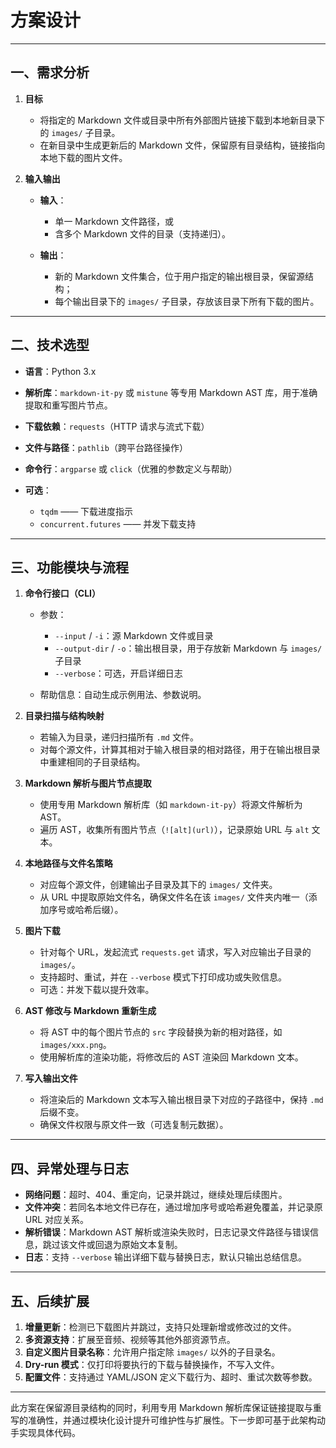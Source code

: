 # 方案设计

---

## 一、需求分析

1. **目标**

   * 将指定的 Markdown 文件或目录中所有外部图片链接下载到本地新目录下的 `images/` 子目录。
   * 在新目录中生成更新后的 Markdown 文件，保留原有目录结构，链接指向本地下载的图片文件。

2. **输入输出**

   * **输入**：

     * 单一 Markdown 文件路径，或
     * 含多个 Markdown 文件的目录（支持递归）。
   * **输出**：

     * 新的 Markdown 文件集合，位于用户指定的输出根目录，保留源结构；
     * 每个输出目录下的 `images/` 子目录，存放该目录下所有下载的图片。

---

## 二、技术选型

* **语言**：Python 3.x
* **解析库**：`markdown-it-py` 或 `mistune` 等专用 Markdown AST 库，用于准确提取和重写图片节点。
* **下载依赖**：`requests`（HTTP 请求与流式下载）
* **文件与路径**：`pathlib`（跨平台路径操作）
* **命令行**：`argparse` 或 `click`（优雅的参数定义与帮助）
* **可选**：

  * `tqdm` —— 下载进度指示
  * `concurrent.futures` —— 并发下载支持

---

## 三、功能模块与流程

1. **命令行接口（CLI）**

   * 参数：

     * `--input` / `-i`：源 Markdown 文件或目录
     * `--output-dir` / `-o`：输出根目录，用于存放新 Markdown 与 `images/` 子目录
     * `--verbose`：可选，开启详细日志
   * 帮助信息：自动生成示例用法、参数说明。

2. **目录扫描与结构映射**

   * 若输入为目录，递归扫描所有 `.md` 文件。
   * 对每个源文件，计算其相对于输入根目录的相对路径，用于在输出根目录中重建相同的子目录结构。

3. **Markdown 解析与图片节点提取**

   * 使用专用 Markdown 解析库（如 `markdown-it-py`）将源文件解析为 AST。
   * 遍历 AST，收集所有图片节点（`![alt](url)`），记录原始 URL 与 `alt` 文本。

4. **本地路径与文件名策略**

   * 对应每个源文件，创建输出子目录及其下的 `images/` 文件夹。
   * 从 URL 中提取原始文件名，确保文件名在该 `images/` 文件夹内唯一（添加序号或哈希后缀）。

5. **图片下载**

   * 针对每个 URL，发起流式 `requests.get` 请求，写入对应输出子目录的 `images/`。
   * 支持超时、重试，并在 `--verbose` 模式下打印成功或失败信息。
   * 可选：并发下载以提升效率。

6. **AST 修改与 Markdown 重新生成**

   * 将 AST 中的每个图片节点的 `src` 字段替换为新的相对路径，如 `images/xxx.png`。
   * 使用解析库的渲染功能，将修改后的 AST 渲染回 Markdown 文本。

7. **写入输出文件**

   * 将渲染后的 Markdown 文本写入输出根目录下对应的子路径中，保持 `.md` 后缀不变。
   * 确保文件权限与原文件一致（可选复制元数据）。

---

## 四、异常处理与日志

* **网络问题**：超时、404、重定向，记录并跳过，继续处理后续图片。
* **文件冲突**：若同名本地文件已存在，通过增加序号或哈希避免覆盖，并记录原 URL 对应关系。
* **解析错误**：Markdown AST 解析或渲染失败时，日志记录文件路径与错误信息，跳过该文件或回退为原始文本复制。
* **日志**：支持 `--verbose` 输出详细下载与替换日志，默认只输出总结信息。

---

## 五、后续扩展

1. **增量更新**：检测已下载图片并跳过，支持只处理新增或修改过的文件。
2. **多资源支持**：扩展至音频、视频等其他外部资源节点。
3. **自定义图片目录名称**：允许用户指定除 `images/` 以外的子目录名。
4. **Dry-run 模式**：仅打印将要执行的下载与替换操作，不写入文件。
5. **配置文件**：支持通过 YAML/JSON 定义下载行为、超时、重试次数等参数。

---

此方案在保留源目录结构的同时，利用专用 Markdown 解析库保证链接提取与重写的准确性，并通过模块化设计提升可维护性与扩展性。下一步即可基于此架构动手实现具体代码。
